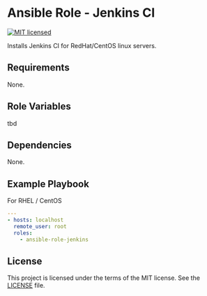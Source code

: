 # Ansible Role - Jenkins CI

[![MIT licensed](https://img.shields.io/badge/license-MIT-blue.svg)](https://raw.githubusercontent.com/wolffaxn/ansible-role-jenkins/master/LICENSE)

Installs Jenkins CI for RedHat/CentOS linux servers.

## Requirements

None.

## Role Variables

tbd

## Dependencies

None.

## Example Playbook

For RHEL / CentOS

```yaml
---
- hosts: localhost
  remote_user: root
  roles:
    - ansible-role-jenkins
```
## License

This project is licensed under the terms of the MIT license. See the [LICENSE](LICENSE) file.

